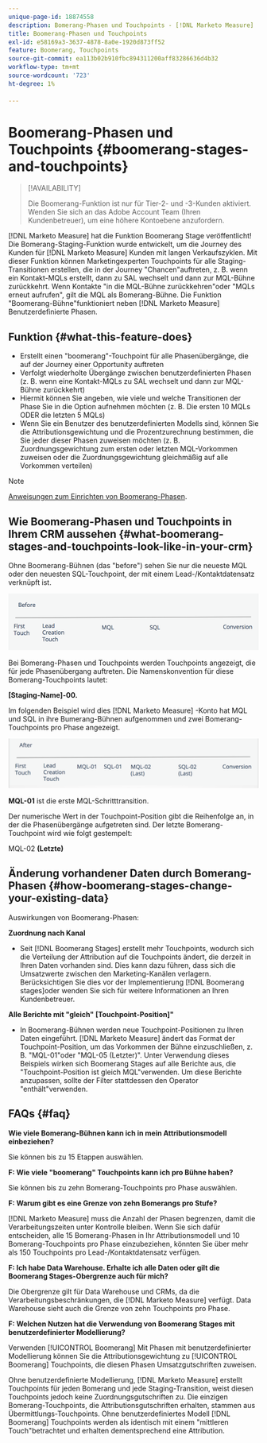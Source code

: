 ```yaml
---
unique-page-id: 18874558
description: Bomerang-Phasen und Touchpoints - [!DNL Marketo Measure]
title: Boomerang-Phasen und Touchpoints
exl-id: e58169a3-3637-4878-8a0e-1920d873ff52
feature: Boomerang, Touchpoints
source-git-commit: ea113b02b910fbc894311200aff83286636d4b32
workflow-type: tm+mt
source-wordcount: '723'
ht-degree: 1%

---
```


# Boomerang-Phasen und Touchpoints {#boomerang-stages-and-touchpoints}

>[!AVAILABILITY]
>
>Die Boomerang-Funktion ist nur für Tier-2- und -3-Kunden aktiviert. Wenden Sie sich an das Adobe Account Team (Ihren Kundenbetreuer), um eine höhere Kontoebene anzufordern.

[!DNL Marketo Measure] hat die Funktion Boomerang Stage veröffentlicht! Die Bomerang-Staging-Funktion wurde entwickelt, um die Journey des Kunden für [!DNL Marketo Measure] Kunden mit langen Verkaufszyklen. Mit dieser Funktion können Marketingexperten Touchpoints für alle Staging-Transitionen erstellen, die in der Journey &quot;Chancen&quot;auftreten, z. B. wenn ein Kontakt-MQLs erstellt, dann zu SAL wechselt und dann zur MQL-Bühne zurückkehrt. Wenn Kontakte &quot;in die MQL-Bühne zurückkehren&quot;oder &quot;MQLs erneut aufrufen&quot;, gilt die MQL als Bomerang-Bühne. Die Funktion &quot;Boomerang-Bühne&quot;funktioniert neben [!DNL Marketo Measure] Benutzerdefinierte Phasen.

## Funktion {#what-this-feature-does}

* Erstellt einen &quot;boomerang&quot;-Touchpoint für alle Phasenübergänge, die auf der Journey einer Opportunity auftreten
* Verfolgt wiederholte Übergänge zwischen benutzerdefinierten Phasen (z. B. wenn eine Kontakt-MQLs zu SAL wechselt und dann zur MQL-Bühne zurückkehrt)
* Hiermit können Sie angeben, wie viele und welche Transitionen der Phase Sie in die Option aufnehmen möchten (z. B. Die ersten 10 MQLs ODER die letzten 5 MQLs)
* Wenn Sie ein Benutzer des benutzerdefinierten Modells sind, können Sie die Attributionsgewichtung und die Prozentzurechnung bestimmen, die Sie jeder dieser Phasen zuweisen möchten (z. B. Zuordnungsgewichtung zum ersten oder letzten MQL-Vorkommen zuweisen oder die Zuordnungsgewichtung gleichmäßig auf alle Vorkommen verteilen)

>[!NOTE]
>
>[Anweisungen zum Einrichten von Boomerang-Phasen](/help/advanced-marketo-measure-features/boomerang/setting-up-boomerang-stages.md).

## Wie Boomerang-Phasen und Touchpoints in Ihrem CRM aussehen {#what-boomerang-stages-and-touchpoints-look-like-in-your-crm}

Ohne Boomerang-Bühnen (das &quot;before&quot;) sehen Sie nur die neueste MQL oder den neuesten SQL-Touchpoint, der mit einem Lead-/Kontaktdatensatz verknüpft ist.

![](assets/1.png)

Bei Bomerang-Phasen und Touchpoints werden Touchpoints angezeigt, die für jede Phasenübergang auftreten. Die Namenskonvention für diese Bomerang-Touchpoints lautet:

**[Staging-Name]-00.**

Im folgenden Beispiel wird dies [!DNL Marketo Measure] -Konto hat MQL und SQL in ihre Bumerang-Bühnen aufgenommen und zwei Bomerang-Touchpoints pro Phase angezeigt.

![](assets/2.png)

**MQL-01** ist die erste MQL-Schritttransition.

Der numerische Wert in der Touchpoint-Position gibt die Reihenfolge an, in der die Phasenübergänge aufgetreten sind. Der letzte Bomerang-Touchpoint wird wie folgt gestempelt:

MQL-02 **(Letzte)**

## Änderung vorhandener Daten durch Bomerang-Phasen {#how-boomerang-stages-change-your-existing-data}

Auswirkungen von Boomerang-Phasen:

**Zuordnung nach Kanal**

* Seit [!DNL Boomerang Stages] erstellt mehr Touchpoints, wodurch sich die Verteilung der Attribution auf die Touchpoints ändert, die derzeit in Ihren Daten vorhanden sind. Dies kann dazu führen, dass sich die Umsatzwerte zwischen den Marketing-Kanälen verlagern. Berücksichtigen Sie dies vor der Implementierung [!DNL Boomerang stages]oder wenden Sie sich für weitere Informationen an Ihren Kundenbetreuer.

**Alle Berichte mit &quot;gleich&quot; [Touchpoint-Position]&quot;**

* In Boomerang-Bühnen werden neue Touchpoint-Positionen zu Ihren Daten eingeführt. [!DNL Marketo Measure] ändert das Format der Touchpoint-Position, um das Vorkommen der Bühne einzuschließen, z. B. &quot;MQL-01&quot;oder &quot;MQL-05 (Letzter)&quot;. Unter Verwendung dieses Beispiels wirken sich Boomerang Stages auf alle Berichte aus, die &quot;Touchpoint-Position ist gleich MQL&quot;verwenden. Um diese Berichte anzupassen, sollte der Filter stattdessen den Operator &quot;enthält&quot;verwenden.

## FAQs {#faq}

**Wie viele Bomerang-Bühnen kann ich in mein Attributionsmodell einbeziehen?**

Sie können bis zu 15 Etappen auswählen.

**F: Wie viele &quot;boomerang&quot; Touchpoints kann ich pro Bühne haben?**

Sie können bis zu zehn Bomerang-Touchpoints pro Phase auswählen.

**F: Warum gibt es eine Grenze von zehn Bomerangs pro Stufe?**

[!DNL Marketo Measure] muss die Anzahl der Phasen begrenzen, damit die Verarbeitungszeiten unter Kontrolle bleiben. Wenn Sie sich dafür entscheiden, alle 15 Bomerang-Phasen in Ihr Attributionsmodell und 10 Bomerang-Touchpoints pro Phase einzubeziehen, könnten Sie über mehr als 150 Touchpoints pro Lead-/Kontaktdatensatz verfügen.

**F: Ich habe Data Warehouse. Erhalte ich alle Daten oder gilt die Boomerang Stages-Obergrenze auch für mich?**

Die Obergrenze gilt für Data Warehouse und CRMs, da die Verarbeitungsbeschränkungen, die [!DNL Marketo Measure] verfügt. Data Warehouse sieht auch die Grenze von zehn Touchpoints pro Phase.

**F: Welchen Nutzen hat die Verwendung von Boomerang Stages mit benutzerdefinierter Modellierung?**

Verwenden [!UICONTROL Boomerang] Mit Phasen mit benutzerdefinierter Modellierung können Sie die Attributionsgewichtung zu [!UICONTROL Boomerang] Touchpoints, die diesen Phasen Umsatzgutschriften zuweisen.

Ohne benutzerdefinierte Modellierung, [!DNL Marketo Measure] erstellt Touchpoints für jeden Bomerang und jede Staging-Transition, weist diesen Touchpoints jedoch keine Zuordnungsgutschriften zu. Die einzigen Bomerang-Touchpoints, die Attributionsgutschriften erhalten, stammen aus Übermittlungs-Touchpoints. Ohne benutzerdefiniertes Modell [!DNL Boomerang] Touchpoints werden als identisch mit einem &quot;mittleren Touch&quot;betrachtet und erhalten dementsprechend eine Attribution.
